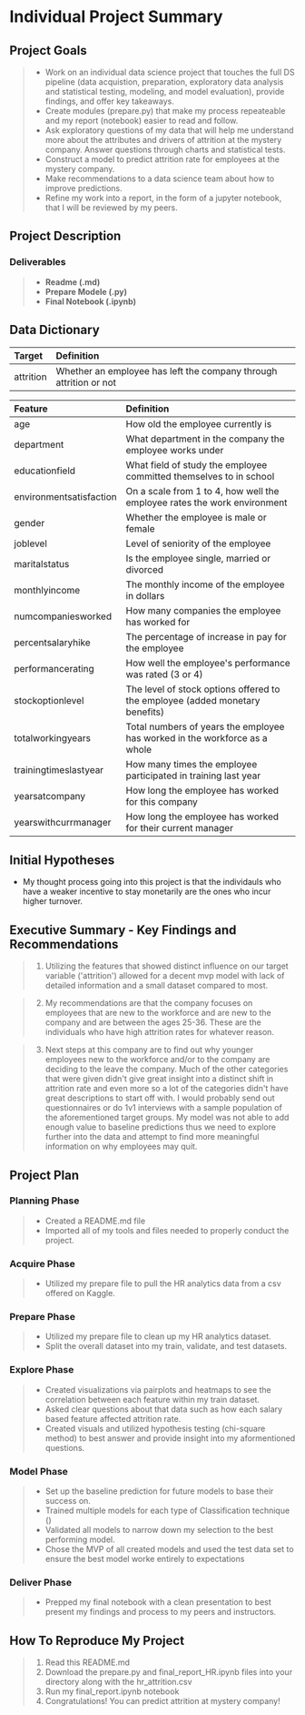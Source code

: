 # Individual Project Summary

## Project Goals

> - Work on an individual data science project that touches the full DS pipeline (data acquistion, preparation, exploratory data analysis and statistical testing, modeling, and model evaluation), provide findings, and offer key takeaways.
> - Create modules (prepare.py) that make my process repeateable and my report (notebook) easier to read and follow.
> - Ask exploratory questions of my data that will help me understand more about the attributes and drivers of attrition at the mystery company. Answer questions through charts and statistical tests.
> - Construct a model to predict attrition rate for employees at the mystery company.
> - Make recommendations to a data science team about how to improve predictions.
> - Refine my work into a report, in the form of a jupyter notebook, that I will be reviewed by my peers.

## Project Description

### Deliverables

> - **Readme (.md)**
> - **Prepare Modele (.py)**
> - **Final Notebook (.ipynb)**

## Data Dictionary

|Target|Definition
|:-------|:----------|
|attrition|Whether an employee has left the company through attrition or not|

|Feature|Definition|
|:-------|:----------|
|age                     |How old the employee currently is|
|department              |What department in the company the employee works under|
|educationfield          |What field of study the employee committed themselves to in school|
|environmentsatisfaction |On a scale from 1 to 4, how well the employee rates the work environment|
|gender                  |Whether the employee is male or female| 
|joblevel                |Level of seniority of the employee|
|maritalstatus           |Is the employee single, married or divorced|
|monthlyincome           |The monthly income of the employee in dollars|
|numcompaniesworked      |How many companies the employee has worked for|
|percentsalaryhike       |The percentage of increase in pay for the employee|
|performancerating       |How well the employee's performance was rated (3 or 4)|
|stockoptionlevel        |The level of stock options offered to the employee (added monetary benefits)|
|totalworkingyears       |Total numbers of years the employee has worked in the workforce as a whole|
|trainingtimeslastyear   |How many times the employee participated in training last year|
|yearsatcompany          |How long the employee has worked for this company|
|yearswithcurrmanager    |How long the employee has worked for their current manager|

## Initial Hypotheses
- My thought process going into this project is that the individauls who have a weaker incentive to stay monetarily are the ones who incur higher turnover.

## Executive Summary - Key Findings and Recommendations
> 1. Utilizing the features that showed distinct influence on our target variable ('attrition') allowed for a decent mvp model with lack of detailed information and a small dataset compared to most.

> 2. My recommendations are that the company focuses on employees that are new to the workforce and are new to the company and are between the ages 25-36.  These are the individuals who have high attrition rates for whatever reason.

> 3. Next steps at this company are to find out why younger employees new to the workforce and/or to the company are deciding to the leave the company.  Much of the other categories that were given didn't give great insight into a distinct shift in attrition rate and even more so a lot of the categories didn't have great descriptions to start off with.  I would probably send out questionnaires or do 1v1 interviews with a sample population of the aforementioned target groups.  My model was not able to add enough value to baseline predictions thus we need to explore further into the data and attempt to find more meaningful information on why employees may quit.

## Project Plan

### Planning Phase

> - Created a README.md file
> - Imported all of my tools and files needed to properly conduct the project.

### Acquire Phase

> - Utilized my prepare file to pull the HR analytics data from a csv offered on Kaggle.

### Prepare Phase

> - Utilized my prepare file to clean up my HR analytics dataset.
> - Split the overall dataset into my train, validate, and test datasets.

### Explore Phase

> - Created visualizations via pairplots and heatmaps to see the correlation between each feature within my train dataset.
> - Asked clear questions about that data such as how each salary based feature affected attrition rate.
> - Created visuals and utilized hypothesis testing (chi-square method) to best answer and provide insight into my aformentioned questions.

### Model Phase

> - Set up the baseline prediction for future models to base their success on.
> - Trained multiple models for each type of Classification technique ()
> - Validated all models to narrow down my selection to the best performing model.
> - Chose the MVP of all created models and used the test data set to ensure the best model worke entirely to expectations

### Deliver Phase

> - Prepped my final notebook with a clean presentation to best present my findings and process to my peers and instructors.

## How To Reproduce My Project

> 1. Read this README.md
> 2. Download the prepare.py and final_report_HR.ipynb files into your directory along with the hr_attrition.csv
> 3. Run my final_report.ipynb notebook
> 4. Congratulations! You can predict attrition at mystery company!